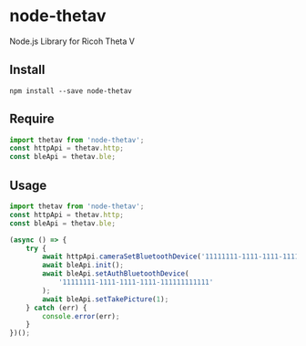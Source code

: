 # node-thetav

Node.js Library for Ricoh Theta V

## Install

```
npm install --save node-thetav
```

## Require ##

```javascript
import thetav from 'node-thetav';
const httpApi = thetav.http;
const bleApi = thetav.ble;
```

## Usage

```javascript
import thetav from 'node-thetav';
const httpApi = thetav.http;
const bleApi = thetav.ble;

(async () => {
    try {
        await httpApi.cameraSetBluetoothDevice('11111111-1111-1111-1111-111111111111');
        await bleApi.init();
        await bleApi.setAuthBluetoothDevice(
            '11111111-1111-1111-1111-111111111111'
        );
        await bleApi.setTakePicture(1);
    } catch (err) {
        console.error(err);
    }
})();
```
